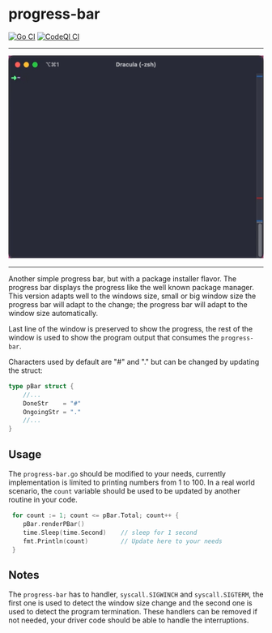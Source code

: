 # progress-bar

[![Go CI](https://github.com/elulcao/progress-bar/actions/workflows/go.yaml/badge.svg)](https://github.com/elulcao/progress-bar/blob/main/.github/workflows/go.yaml)
[![CodeQl CI](https://github.com/elulcao/progress-bar/actions/workflows/codeql-analysis.yaml/badge.svg)](https://github.com/elulcao/progress-bar/blob/main/.github/workflows/codeql-analysis.yaml)

---

<p
    align="center">
    <img
        src="./.assets/demo-01.gif"
        alt="Demo 01"
        width="600"
        height="400"
    />
</p>

---

Another simple progress bar, but with a package installer flavor. The progress bar displays the
progress like the well known package manager. This version adapts well to the windows size, small
or big window size the progress bar will adapt to the change; the progress bar will adapt to the
window size automatically.

Last line of the window is preserved to show the progress, the rest of the window is used to show
the program output that consumes the `progress-bar`.

Characters used by default are "#" and "." but can be changed by updating the struct:

```go
type pBar struct {
    //...
    DoneStr    = "#"
    OngoingStr = "."
    //...
}
```

## Usage

The `progress-bar.go` should be modified to your needs, currently implementation is limited to
printing numbers from 1 to 100. In a real world scenario, the `count` variable should be used to
be updated by another routine in your code.

```go
 for count := 1; count <= pBar.Total; count++ {
    pBar.renderPBar()
    time.Sleep(time.Second)    // sleep for 1 second
    fmt.Println(count)         // Update here to your needs
 }
```

## Notes

The `progress-bar` has to handler, `syscall.SIGWINCH` and `syscall.SIGTERM`, the first one is used
to detect the window size change and the second one is used to detect the program termination.
These handlers can be removed if not needed, your driver code should be able to handle the
interruptions.
